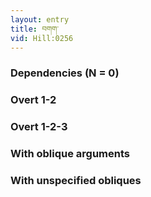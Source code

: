 ```yaml
---
layout: entry
title: བགག་
vid: Hill:0256
---
```

### Dependencies (N = 0)


### Overt 1-2


### Overt 1-2-3


### With oblique arguments


### With unspecified obliques

